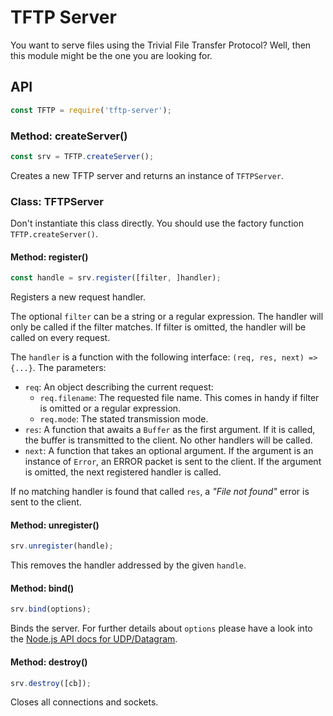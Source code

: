 # TFTP Server

You want to serve files using the Trivial File Transfer Protocol? Well, then this module might be the one you are looking for.

## API

```js
const TFTP = require('tftp-server');
```

### Method: createServer()

```js
const srv = TFTP.createServer();
```

Creates a new TFTP server and returns an instance of ```TFTPServer```.

### Class: TFTPServer

Don't instantiate this class directly. You should use the factory function ```TFTP.createServer()```.

#### Method: register()

```js
const handle = srv.register([filter, ]handler);
```

Registers a new request handler.

The optional ```filter``` can be a string or a regular expression. The handler will only be called if the filter matches. If filter is omitted, the handler will be called on every request.

The ```handler``` is a function with the following interface: ```(req, res, next) => {...}```. The parameters:
 - ```req```: An object describing the current request:
   - ```req.filename```: The requested file name. This comes in handy if filter is omitted or a regular expression.
   - ```req.mode```: The stated transmission mode.
 - ```res```: A function that awaits a ```Buffer``` as the first argument. If it is called, the buffer is transmitted to the client. No other handlers will be called.
 - ```next```: A function that takes an optional argument. If the argument is an instance of ```Error```, an ERROR packet is sent to the client. If the argument is omitted, the next registered handler is called.

If no matching handler is found that called ```res```, a *"File not found"* error is sent to the client.

#### Method: unregister()

```js
srv.unregister(handle);
```

This removes the handler addressed by the given ```handle```.

#### Method: bind()

```js
srv.bind(options);
```

Binds the server. For further details about ```options``` please have a look into the [Node.js API docs for UDP/Datagram](https://nodejs.org/dist/latest-v8.x/docs/api/dgram.html#dgram_socket_bind_options_callback).

#### Method: destroy()

```js
srv.destroy([cb]);
```

Closes all connections and sockets.
